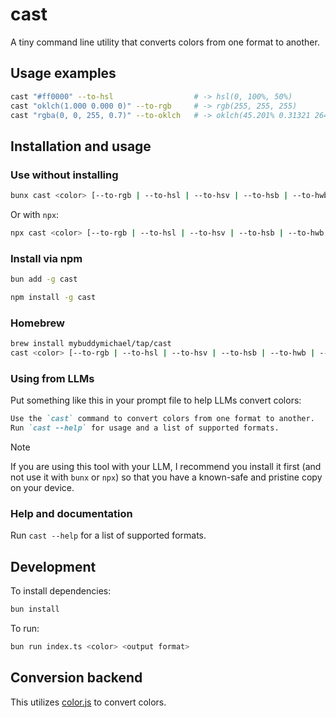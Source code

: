 # cast

A tiny command line utility that converts colors from one format to another.

## Usage examples

```bash
cast "#ff0000" --to-hsl                  # -> hsl(0, 100%, 50%)
cast "oklch(1.000 0.000 0)" --to-rgb     # -> rgb(255, 255, 255)
cast "rgba(0, 0, 255, 0.7)" --to-oklch   # -> oklch(45.201% 0.31321 264.05 / 0.7)
```

## Installation and usage

### Use without installing
```bash
bunx cast <color> [--to-rgb | --to-hsl | --to-hsv | --to-hsb | --to-hwb | --to-oklab | --to-oklch]
```
Or with `npx`:
```bash
npx cast <color> [--to-rgb | --to-hsl | --to-hsv | --to-hsb | --to-hwb | --to-oklab | --to-oklch]
```

### Install via npm
```bash
bun add -g cast
```
```bash
npm install -g cast
```

### Homebrew
```bash
brew install mybuddymichael/tap/cast
cast <color> [--to-rgb | --to-hsl | --to-hsv | --to-hsb | --to-hwb | --to-oklab | --to-oklch]
```

### Using from LLMs

Put something like this in your prompt file to help LLMs convert colors:

```markdown
Use the `cast` command to convert colors from one format to another.
Run `cast --help` for usage and a list of supported formats.
```

> [!NOTE]
> If you are using this tool with your LLM, I recommend you install it first (and not use it with `bunx` or `npx`) so that you have a known-safe and pristine copy on your device.

### Help and documentation

Run `cast --help` for a list of supported formats.

## Development

To install dependencies:

```bash
bun install
```

To run:

```bash
bun run index.ts <color> <output format>
```

## Conversion backend

This utilizes [color.js](https://colorjs.io/) to convert colors.
